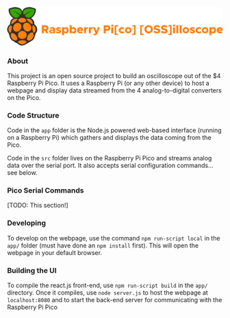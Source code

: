 <div align="center">
  <img src="docs/repo_logo.png">
</div>

### About

This project is an open source project to build an oscilloscope out of the $4 Raspberry Pi Pico. It uses a Raspberry Pi (or any other device) to host a webpage and display data streamed from the 4 analog-to-digital converters on the Pico.

### Code Structure

Code in the `app` folder is the Node.js powered web-based interface (running on a Raspberry Pi) which gathers and displays the data coming from the Pico.

Code in the `src` folder lives on the Raspberry Pi Pico and streams analog data over the serial port. It also accepts serial configuration commands... see below.

### Pico Serial Commands

[TODO: This section!]

### Developing

To develop on the webpage, use the command `npm run-script local` in the `app/` folder (must have done an `npm install` first). This will open the webpage in your default browser.

### Building the UI

To compile the react.js front-end, use `npm run-script build` in the `app/` directory. Once it compiles, use `node server.js` to host the webpage at `localhost:8080` and to start the back-end server for communicating with the Raspberry Pi Pico

